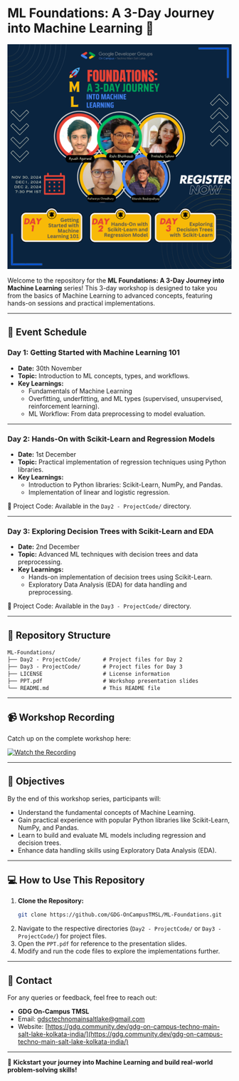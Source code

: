 
# ML Foundations: A 3-Day Journey into Machine Learning 🚀  

![](./session.png)

Welcome to the repository for the **ML Foundations: A 3-Day Journey into Machine Learning** series! This 3-day workshop is designed to take you from the basics of Machine Learning to advanced concepts, featuring hands-on sessions and practical implementations.

---

## 📅 Event Schedule  

### Day 1: **Getting Started with Machine Learning 101**  
- **Date:** 30th November  
- **Topic:** Introduction to ML concepts, types, and workflows.  
- **Key Learnings:**  
  - Fundamentals of Machine Learning  
  - Overfitting, underfitting, and ML types (supervised, unsupervised, reinforcement learning).  
  - ML Workflow: From data preprocessing to model evaluation.  

---

### Day 2: **Hands-On with Scikit-Learn and Regression Models**  
- **Date:** 1st December  
- **Topic:** Practical implementation of regression techniques using Python libraries.  
- **Key Learnings:**  
  - Introduction to Python libraries: Scikit-Learn, NumPy, and Pandas.  
  - Implementation of linear and logistic regression.  

📁 Project Code: Available in the `Day2 - ProjectCode/` directory.  

---

### Day 3: **Exploring Decision Trees with Scikit-Learn and EDA**  
- **Date:** 2nd December  
- **Topic:** Advanced ML techniques with decision trees and data preprocessing.  
- **Key Learnings:**  
  - Hands-on implementation of decision trees using Scikit-Learn.  
  - Exploratory Data Analysis (EDA) for data handling and preprocessing.  

📁 Project Code: Available in the `Day3 - ProjectCode/` directory.  

---

## 📂 Repository Structure  

```plaintext
ML-Foundations/
├── Day2 - ProjectCode/       # Project files for Day 2
├── Day3 - ProjectCode/       # Project files for Day 3
├── LICENSE                   # License information
├── PPT.pdf                   # Workshop presentation slides
└── README.md                 # This README file
```

---

## 📹 Workshop Recording  

Catch up on the complete workshop here:  

[![Watch the Recording](https://img.youtube.com/vi/CdbU_IxCVjU/0.jpg)](https://youtu.be/CdbU_IxCVjU)


---

## 🎯 Objectives  

By the end of this workshop series, participants will:  
- Understand the fundamental concepts of Machine Learning.  
- Gain practical experience with popular Python libraries like Scikit-Learn, NumPy, and Pandas.  
- Learn to build and evaluate ML models including regression and decision trees.  
- Enhance data handling skills using Exploratory Data Analysis (EDA).  

---

## 💻 How to Use This Repository  

1. **Clone the Repository:**  
   ```bash
   git clone https://github.com/GDG-OnCampusTMSL/ML-Foundations.git
   ```
2. Navigate to the respective directories (`Day2 - ProjectCode/` or `Day3 - ProjectCode/`) for project files.  
3. Open the `PPT.pdf` for reference to the presentation slides.  
4. Modify and run the code files to explore the implementations further.  

---

## 📧 Contact  

For any queries or feedback, feel free to reach out:  
- **GDG On-Campus TMSL**  
- Email: [gdsctechnomainsaltlake@gmail.com](mailto:gdsctechnomainsaltlake@gmail.com)  
- Website: [https://gdg.community.dev/gdg-on-campus-techno-main-salt-lake-kolkata-india/](https://gdg.community.dev/gdg-on-campus-techno-main-salt-lake-kolkata-india/)  

---

🚀 **Kickstart your journey into Machine Learning and build real-world problem-solving skills!**
